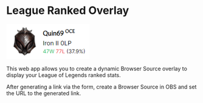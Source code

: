 # League Ranked Overlay

![Example](/example.png)

This web app allows you to create a dynamic Browser Source overlay to display your League of Legends ranked stats.

After generating a link via the form, create a Browser Source in OBS and set the URL to the generated link.

